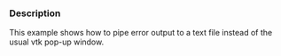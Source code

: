 ### Description

This example shows how to pipe error output to a text file instead of the usual vtk pop-up window.
